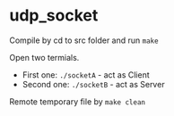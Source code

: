 # udp_socket

Compile by cd to src folder and run `make`

Open two termials.
- First one: `./socketA` - act as Client
- Second one: `./socketB` - act as Server

Remote temporary file by `make clean`